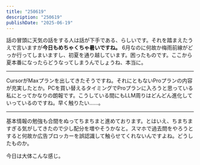 ```yaml
---
title: "250619"
description: "250619"
publishDate: "2025-06-19"
---
```


話の冒頭に天気の話をする人は話が下手である、らしいです。それを踏まえたうえで言いますが**今日もめちゃくちゃ暑いですね。**
6月なのに何故か梅雨前線がどっか行ってしまいますし、初夏を通り越しています。困ったものです。ここから夏本番になったらどうなってしまうんでしょうね、本当に。

---

CursorがMaxプランを出してきたそうですね。それにともないProプランの内容が充実したとか。PCを買い替えるタイミングでProプランに入ろうと思っている私にとってかなりの朗報です。こうしている間にもLLM周りはどんどん進化していっているのですね。早く触りたい……。

---

基本情報の勉強も合間をぬってちまちまと進めております。とはいえ、ちまちますぎる気がしてきたので少し配分を増やそうかなと。スマホで過去問をやろうとすると何故か広告ブロッカーを誤認識して触らせてくれないんですよね。どうしたものか。

今日は大体こんな感じ。